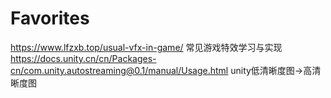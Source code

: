 # Favorites
https://www.lfzxb.top/usual-vfx-in-game/   常见游戏特效学习与实现
https://docs.unity.cn/cn/Packages-cn/com.unity.autostreaming@0.1/manual/Usage.html unity低清晰度图->高清晰度图
